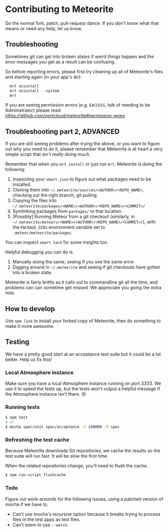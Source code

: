 # Contributing to Meteorite

Do the normal fork, patch, pull-request dance. If you don't know what that means or need any help, let us know.

## Troubleshooting

Sometimes git can get into broken states if weird things happen and the error messages you get as a result can be confusing. 

So before reporting errors, please first try cleaning up all of Meteorite's files and starting again (in your app's dir):

```js
  mrt uninstall
  mrt uninstall --system
  mrt
```

If you are seeing permission errors (e.g. `EACCESS`, talk of needing to be Administrator) please read: https://github.com/oortcloud/meteorite#permission-woes

## Troubleshooting part 2, ADVANCED

If you are still seeing problems after trying the above, or you want to figure out why you need to do it, please remember that Meteorite is at heart a very simple script that _isn't really doing much_. 

Remember that when you `mrt install` or just run `mrt`, Meteorite is doing the following:

1. Inspecting your `smart.json` to figure out what packages need to be installed.
2. Cloning them into `~/.meteorite/sources/<AUTHOR>/<REPO_NAME>`, checking out the right branch, git pulling.
3. Copying the files into `~/.meteorite/packages/<NAME>/<AUTHOR>/<REPO_NAME>/<COMMIT>/`
4. Symlinking packages from `packages/` to that location.
5. [Possibly] Running Meteor from a git checkout (similarly, in `~/.meteorite/meteors/<NAME>/<AUTHOR>/<REPO_NAME>/<COMMIT>/`), with the `PACKAGE_DIRS` environment variable set to `.meteor/meteorite/packages`.

You can inspect `smart.lock` for some insights too.

Helpful debugging you can do is:

1. Manually doing the same, seeing if you see the same error.
2. Digging around in `~/.meteorite` and seeing if git checkouts have gotten into a broken state.

Meteorite is fairly brittle as it calls out to commandline git all the time, and problems can can sometime get missed. We appreciate you going the extra mile.


## How to develop

Use `npm link` to install your forked copy of Meteorite, then do something to make it more awesome.

## Testing

We have a pretty good start at an acceptance test suite but it could be a lot better. Help us fix this!

### Local Atmosphere instance

Make sure you have a local Atmosphere instance running on port 3333. We use it to speed the tests up, but the tests won't output a helpful message if the Atmosphere instance isn't there. :disappointed:

### Running tests

``` sh
$ npm test
# or
$ mocha spec/unit spec/acceptance -t 240000 -R spec
```

### Refreshing the test cache

Because Meteorite downloads Git repositories, we cache the results so the test suite will run fast. It will be slow the first time.

When the related repositories change, you'll need to flush the cache.

``` sh
$ npm run-script flushcache
```

### Todo

Figure out work-arounds for the following issues, using a patched version of mocha if we have to.

* Can't use mocha's recursive option because it breaks trying to process files in the test apps as test files.
* Can't seem to use `--watch`.
